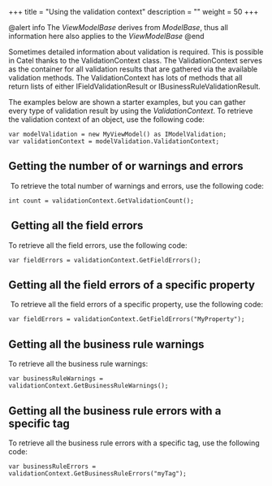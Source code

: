 +++
title = "Using the validation context" 
description = ""
weight = 50
+++

@alert info
The *ViewModelBase* derives from *ModelBase*, thus all information here also applies to the *ViewModelBase*
@end

Sometimes detailed information about validation is required. This is possible in Catel thanks to the ValidationContext class. The ValidationContext serves as the container for all validation results that are gathered via the available validation methods. The ValidationContext has lots of methods that all return lists of either IFieldValidationResult or IBusinessRuleValidationResult.

The examples below are shown a starter examples, but you can gather every type of validation result by using the *ValidationContext*. To retrieve the validation context of an object, use the following code:

```
var modelValidation = new MyViewModel() as IModelValidation;
var validationContext = modelValidation.ValidationContext;
```

## Getting the number of or warnings and errors

 To retrieve the total number of warnings and errors, use the following code:

```
int count = validationContext.GetValidationCount();
```

##  Getting all the field errors

To retrieve all the field errors, use the following code:

```
var fieldErrors = validationContext.GetFieldErrors();
```

## Getting all the field errors of a specific property

 To retrieve all the field errors of a specific property, use the following code:

```
var fieldErrors = validationContext.GetFieldErrors("MyProperty");
```

## Getting all the business rule warnings

To retrieve all the business rule warnings:

```
var businessRuleWarnings = validationContext.GetBusinessRuleWarnings();
```

## Getting all the business rule errors with a specific tag

To retrieve all the business rule errors with a specific tag, use the following code:

```
var businessRuleErrors = validationContext.GetBusinessRuleErrors("myTag");
```
